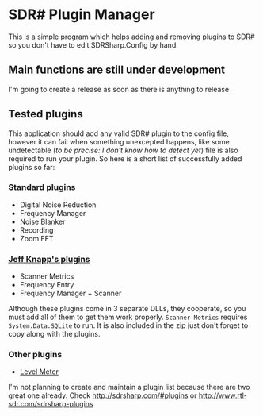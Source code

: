 SDR# Plugin Manager
=====================

This is a simple program which helps adding and removing plugins to SDR# so you don't have to edit SDRSharp.Config by hand.

## Main functions are still under development
I'm going to create a release as soon as there is anything to release

## Tested plugins
This application should add any valid SDR# plugin to the config file, however it can fail when something unexcepted happens, like some undetectable (*to be precise: I don't know how to detect yet*) file is also required to run your plugin. So here is a short list of successfully added plugins so far:

### Standard plugins
- Digital Noise Reduction
- Frequency Manager
- Noise Blanker
- Recording
- Zoom FFT

### [Jeff Knapp's plugins](http://www.sdrsharpplugins.com/)
- Scanner Metrics
- Frequency Entry
- Frequency Manager + Scanner

Although these plugins come in 3 separate DLLs, they cooperate, so you must add all of them to get them work properly. `Scanner Metrics` requires `System.Data.SQLite` to run. It is also included in the zip just don't forget to copy along with the plugins.

### Other plugins
- [Level Meter](http://levelmeter.sub-web.de/)

I'm not planning to create and maintain a plugin list because there are two great one already. Check http://sdrsharp.com/#plugins or http://www.rtl-sdr.com/sdrsharp-plugins
